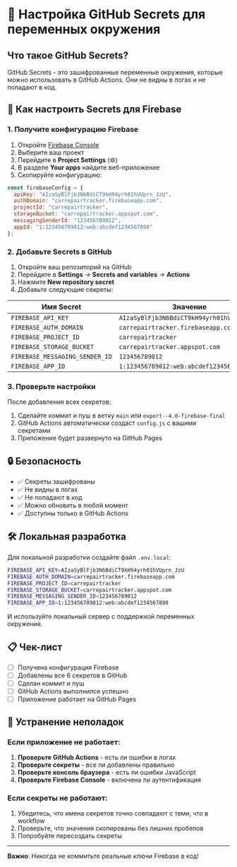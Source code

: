 # 🔐 Настройка GitHub Secrets для переменных окружения

## Что такое GitHub Secrets?

GitHub Secrets - это зашифрованные переменные окружения, которые можно использовать в GitHub Actions. Они не видны в логах и не попадают в код.

## 🚀 Как настроить Secrets для Firebase

### 1. Получите конфигурацию Firebase

1. Откройте [Firebase Console](https://console.firebase.google.com/)
2. Выберите ваш проект
3. Перейдите в **Project Settings** (⚙️)
4. В разделе **Your apps** найдите веб-приложение
5. Скопируйте конфигурацию:

```javascript
const firebaseConfig = {
  apiKey: "AIzaSyBlFjb3N6BdiCT9kH94yrh01hVUprn_JzU",
  authDomain: "carrepairtracker.firebaseapp.com",
  projectId: "carrepairtracker",
  storageBucket: "carrepairtracker.appspot.com",
  messagingSenderId: "123456789012",
  appId: "1:123456789012:web:abcdef1234567890"
};
```

### 2. Добавьте Secrets в GitHub

1. Откройте ваш репозиторий на GitHub
2. Перейдите в **Settings** → **Secrets and variables** → **Actions**
3. Нажмите **New repository secret**
4. Добавьте следующие секреты:

| Имя Secret | Значение |
|------------|----------|
| `FIREBASE_API_KEY` | `AIzaSyBlFjb3N6BdiCT9kH94yrh01hVUprn_JzU` |
| `FIREBASE_AUTH_DOMAIN` | `carrepairtracker.firebaseapp.com` |
| `FIREBASE_PROJECT_ID` | `carrepairtracker` |
| `FIREBASE_STORAGE_BUCKET` | `carrepairtracker.appspot.com` |
| `FIREBASE_MESSAGING_SENDER_ID` | `123456789012` |
| `FIREBASE_APP_ID` | `1:123456789012:web:abcdef1234567890` |

### 3. Проверьте настройки

После добавления всех секретов:

1. Сделайте коммит и пуш в ветку `main` или `export--4.0-firebase-final`
2. GitHub Actions автоматически создаст `config.js` с вашими секретами
3. Приложение будет развернуто на GitHub Pages

## 🔒 Безопасность

- ✅ Секреты зашифрованы
- ✅ Не видны в логах
- ✅ Не попадают в код
- ✅ Можно обновить в любой момент
- ✅ Доступны только в GitHub Actions

## 🛠️ Локальная разработка

Для локальной разработки создайте файл `.env.local`:

```bash
FIREBASE_API_KEY=AIzaSyBlFjb3N6BdiCT9kH94yrh01hVUprn_JzU
FIREBASE_AUTH_DOMAIN=carrepairtracker.firebaseapp.com
FIREBASE_PROJECT_ID=carrepairtracker
FIREBASE_STORAGE_BUCKET=carrepairtracker.appspot.com
FIREBASE_MESSAGING_SENDER_ID=123456789012
FIREBASE_APP_ID=1:123456789012:web:abcdef1234567890
```

И используйте локальный сервер с поддержкой переменных окружения.

## 📋 Чек-лист

- [ ] Получена конфигурация Firebase
- [ ] Добавлены все 6 секретов в GitHub
- [ ] Сделан коммит и пуш
- [ ] GitHub Actions выполнился успешно
- [ ] Приложение работает на GitHub Pages

## 🚨 Устранение неполадок

### Если приложение не работает:

1. **Проверьте GitHub Actions** - есть ли ошибки в логах
2. **Проверьте секреты** - все ли добавлены правильно
3. **Проверьте консоль браузера** - есть ли ошибки JavaScript
4. **Проверьте Firebase Console** - включена ли аутентификация

### Если секреты не работают:

1. Убедитесь, что имена секретов точно совпадают с теми, что в workflow
2. Проверьте, что значения скопированы без лишних пробелов
3. Попробуйте пересоздать секреты

---

**Важно**: Никогда не коммитьте реальные ключи Firebase в код! 